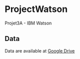 # ProjectWatson

Projet3A - IBM Watson

##  Data

Data are available at [Google Drive](https://drive.google.com/folderview?id=0B2byUnoZLvgHcTFEeVdwaGR4dEk&usp=sharing)
